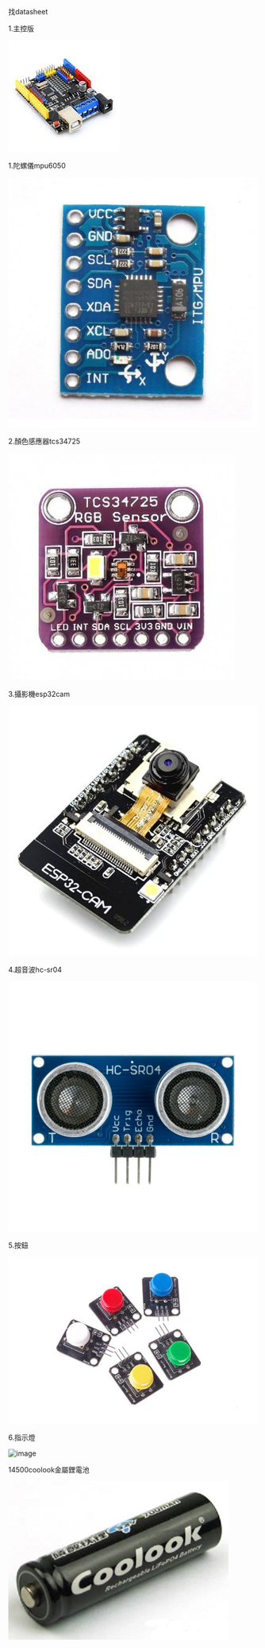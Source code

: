 找datasheet

1.主控版

![image](Krduino.jpg)

1.陀螺儀mpu6050

![image](mpu6050.jpg)

2.顏色感應器tcs34725

![image](TCS34725.jpg)

3.攝影機esp32cam

![image](esp32cam.jpg)

4.超音波hc-sr04

![image](hc-sr04.jpg)

5.按鈕

![image](按鈕.jpg)

6.指示燈

![image](燈.jpg)

14500coolook金屬鋰電池

![image](coolook電池.jpg)
